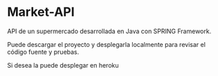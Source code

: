 # Market-API

API de un supermercado desarrollada en Java con SPRING Framework.

Puede descargar el proyecto y desplegarla localmente para revisar el código fuente y pruebas.

Si desea la puede desplegar en heroku
